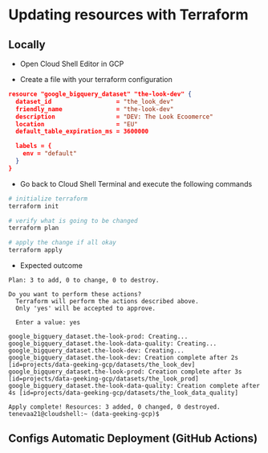 
# Updating resources with Terraform

## Locally

- Open Cloud Shell Editor in GCP

- Create a file with your terraform configuration

```json
resource "google_bigquery_dataset" "the-look-dev" {
  dataset_id                  = "the_look_dev"
  friendly_name               = "the-look-dev"
  description                 = "DEV: The Look Ecoomerce"
  location                    = "EU"
  default_table_expiration_ms = 3600000

  labels = {
    env = "default"
  }
}
```

- Go back to Cloud Shell Terminal and execute the following commands

```bash
# initialize terraform
terraform init

# verify what is going to be changed
terraform plan

# apply the change if all okay
terraform apply
```

- Expected outcome

```plain
Plan: 3 to add, 0 to change, 0 to destroy.

Do you want to perform these actions?
  Terraform will perform the actions described above.
  Only 'yes' will be accepted to approve.

  Enter a value: yes

google_bigquery_dataset.the-look-prod: Creating...
google_bigquery_dataset.the-look-data-quality: Creating...
google_bigquery_dataset.the-look-dev: Creating...
google_bigquery_dataset.the-look-dev: Creation complete after 2s [id=projects/data-geeking-gcp/datasets/the_look_dev]
google_bigquery_dataset.the-look-prod: Creation complete after 3s [id=projects/data-geeking-gcp/datasets/the_look_prod]
google_bigquery_dataset.the-look-data-quality: Creation complete after 4s [id=projects/data-geeking-gcp/datasets/the_look_data_quality]

Apply complete! Resources: 3 added, 0 changed, 0 destroyed.
tenevaa21@cloudshell:~ (data-geeking-gcp)$ 
```

## Configs Automatic Deployment (GitHub Actions)

